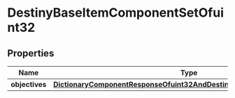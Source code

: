 
# DestinyBaseItemComponentSetOfuint32

## Properties
Name | Type | Description | Notes
------------ | ------------- | ------------- | -------------
**objectives** | [**DictionaryComponentResponseOfuint32AndDestinyItemObjectivesComponent**](DictionaryComponentResponseOfuint32AndDestinyItemObjectivesComponent.md) |  |  [optional]



